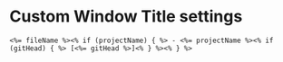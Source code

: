# Custom Window Title settings
```
<%= fileName %><% if (projectName) { %> - <%= projectName %><% if (gitHead) { %> [<%= gitHead %>]<% } %><% } %>
```
